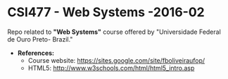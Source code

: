 # CSI477 - Web Systems -2016-02

Repo related to **"Web Systems"** course offered by "Universidade Federal de Ouro Preto- Brazil."

+ **References:**
  + Course website: https://sites.google.com/site/fboliveiraufop/
  + HTML5: http://www.w3schools.com/html/html5_intro.asp
  
